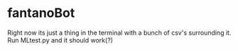 # fantanoBot

Right now its just a thing in the terminal with a bunch of csv's surrounding it. Run MLtest.py and it should work(?)

